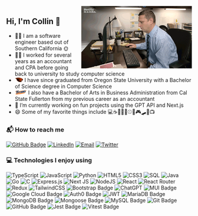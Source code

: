 <img align='right' src='computer.gif' width='300'>

## Hi, I'm Collin 👋

-   👨‍💻 I am a software engineer based out of Southern California 🌞
-   👨‍💼 I worked for several years as an accountant and CPA before going back to university to study computer science
-   <img src="osu-beaver.svg" alt="drawing" width="22"/> I have since graduated from Oregon State University with a Bachelor of Science degree in Computer Science
-   <img src="csuf-titans.svg" alt="drawing" width="32"/>
    I also have a Bachelor of Arts in Business Administration from Cal State Fullerton from my previous career as an accountant
-   🔭 I’m currently working on fun projects using the GPT API and Next.js
-   😄 Some of my favorite things include 💻☕🚵‍♂️🎾⚾🏈🎮🛹🎥📺

### 📬 How to reach me

[![GitHub Badge](https://img.shields.io/badge/GitHub-181717?logo=GitHub&logoColor=fff&style=flat-square)](https://github.com/cjsidler)
[![LinkedIn](https://img.shields.io/badge/LinkedIn-black.svg?style=flat-square&logo=linkedin&colorB=555)](https://www.linkedin.com/in/collinsidler/)
[![Email](https://img.shields.io/badge/Email-D14836?style=flat-square&logo=gmail&logoColor=white)](mailto:cjsidler@gmail.com)
[![Twitter](https://img.shields.io/badge/Twitter-1D9BF0?logo=twitter&logoColor=fff&style=flat-square)](https://twitter.com/collinsidler)

### 💻 Technologies I enjoy using

![TypeScript](https://img.shields.io/badge/TypeScript-%23007ACC.svg?style=flat-square&logo=typescript&logoColor=white)
![JavaScript](https://img.shields.io/badge/JavaScript-%23323330.svg?style=flat-square&logo=javascript&logoColor=%23F7DF1E)
![Python](https://img.shields.io/badge/Python-3670A0?style=flat-square&logo=python&logoColor=ffdd54)
![HTML5](https://img.shields.io/badge/HTML5-%23E34F26.svg?style=flat-square&logo=html5&logoColor=white)
![CSS3](https://img.shields.io/badge/CSS3-%231572B6.svg?style=flat-square&logo=css3&logoColor=white)
![SQL](https://img.shields.io/badge/SQL-blue.svg?style=flat-square)
![Java](https://img.shields.io/badge/Java-%23ED8B00.svg?style=flat-square&logo=openjdk&logoColor=white)
![Go](https://img.shields.io/badge/Go-%2300ADD8.svg?style=flat-square&logo=go&logoColor=white)
![C](https://img.shields.io/badge/C-%2300599C.svg?style=flat-square&logo=c&logoColor=white)
![Express.js](https://img.shields.io/badge/Express.js-%23404d59.svg?style=flat-square&logo=express&logoColor=%2361DAFB)
![Next JS](https://img.shields.io/badge/Next.js-black?style=flat-square&logo=next.js&logoColor=white)
![NodeJS](https://img.shields.io/badge/Node.js-6DA55F?style=flat-square&logo=node.js&logoColor=white)
![React](https://img.shields.io/badge/React-%2320232a.svg?style=flat-square&logo=react&logoColor=%2361DAFB)
![React Router](https://img.shields.io/badge/React_Router-CA4245?style=flat-square&logo=react-router&logoColor=white)
![Redux](https://img.shields.io/badge/Redux-%23593d88.svg?style=flat-square&logo=redux&logoColor=white)
![TailwindCSS](https://img.shields.io/badge/TailwindCSS-%2338B2AC.svg?style=flat-square&logo=tailwind-css&logoColor=white)
![Bootstrap Badge](https://img.shields.io/badge/Bootstrap-7952B3?logo=bootstrap&logoColor=fff&style=flat-square)
![ChatGPT](https://img.shields.io/badge/GPT-74aa9c?style=flat-square&logo=openai&logoColor=white)
![MUI Badge](https://img.shields.io/badge/MUI-007FFF?logo=mui&logoColor=fff&style=flat-square)
![Google Cloud Badge](https://img.shields.io/badge/Google%20Cloud-4285F4?logo=googlecloud&logoColor=fff&style=flat-square)
![Auth0 Badge](https://img.shields.io/badge/Auth0-EB5424?logo=auth0&logoColor=fff&style=flat-square)
![JWT](https://img.shields.io/badge/JWT-000?logo=jsonwebtokens&logoColor=fff&style=flat-square)
![MariaDB Badge](https://img.shields.io/badge/MariaDB-003545?logo=mariadb&logoColor=fff&style=flat-square)
![MongoDB Badge](https://img.shields.io/badge/MongoDB-47A248?logo=mongodb&logoColor=fff&style=flat-square)
![Mongoose Badge](https://img.shields.io/badge/Mongoose-800?logo=mongoose&logoColor=fff&style=flat-square)
![MySQL Badge](https://img.shields.io/badge/MySQL-4479A1?logo=mysql&logoColor=fff&style=flat-square)
![Git Badge](https://img.shields.io/badge/Git-F05032?logo=git&logoColor=fff&style=flat-square)
![GitHub Badge](https://img.shields.io/badge/GitHub-181717?logo=github&logoColor=fff&style=flat-square)
![Jest Badge](https://img.shields.io/badge/Jest-C21325?logo=jest&logoColor=fff&style=flat-square)
![Vitest Badge](https://img.shields.io/badge/Vitest-6E9F18?logo=vitest&logoColor=fff&style=flat-square)
